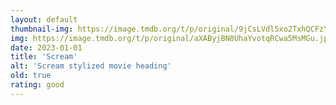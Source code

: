 ```yaml
---
layout: default
thumbnail-img: https://image.tmdb.org/t/p/original/9jCsLVdl5xo2TxhQCFzYuezrQYB.png
img: https://image.tmdb.org/t/p/original/aXAByjBN8UhaYvotqRCwa5MsMGu.jpg
date: 2023-01-01
title: 'Scream'
alt: 'Scream stylized movie heading'
old: true
rating: good
---
```

